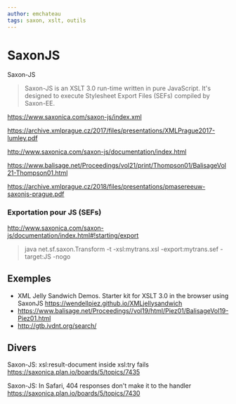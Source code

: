 ```yaml
---
author: emchateau
tags: saxon, xslt, outils
---
```


# SaxonJS

Saxon-JS

> Saxon-JS is an XSLT 3.0 run-time written in pure JavaScript. It's designed to execute Stylesheet Export Files (SEFs) compiled by Saxon-EE.

https://www.saxonica.com/saxon-js/index.xml

https://archive.xmlprague.cz/2017/files/presentations/XMLPrague2017-lumley.pdf

http://www.saxonica.com/saxon-js/documentation/index.html

https://www.balisage.net/Proceedings/vol21/print/Thompson01/BalisageVol21-Thompson01.html

https://archive.xmlprague.cz/2018/files/presentations/pmasereeuw-saxonjs-prague.pdf

### Exportation pour JS (SEFs)

http://www.saxonica.com/saxon-js/documentation/index.html#!starting/export

> java net.sf.saxon.Transform -t -xsl:mytrans.xsl -export:mytrans.sef -target:JS -nogo

## Exemples

- XML Jelly Sandwich Demos. Starter kit for XSLT 3.0 in the browser using SaxonJS <https://wendellpiez.github.io/XMLjellysandwich>
- https://www.balisage.net/Proceedings//vol19/html/Piez01/BalisageVol19-Piez01.html
- http://gtb.ivdnt.org/search/

## Divers

Saxon-JS: xsl:result-document inside xsl:try fails https://saxonica.plan.io/boards/5/topics/7435

Saxon-JS: In Safari, 404 responses don't make it to the handler https://saxonica.plan.io/boards/5/topics/7430
